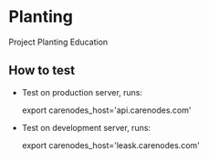 # Planting
Project Planting Education


## How to test

* Test on production server, runs:

    export carenodes_host='api.carenodes.com'

* Test on development server, runs:

    export carenodes_host='leask.carenodes.com'
